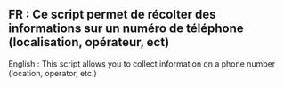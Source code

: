 FR : Ce script permet de récolter des informations sur un numéro de téléphone (localisation, opérateur, ect)
--
English : This script allows you to collect information on a phone number (location, operator, etc.)

